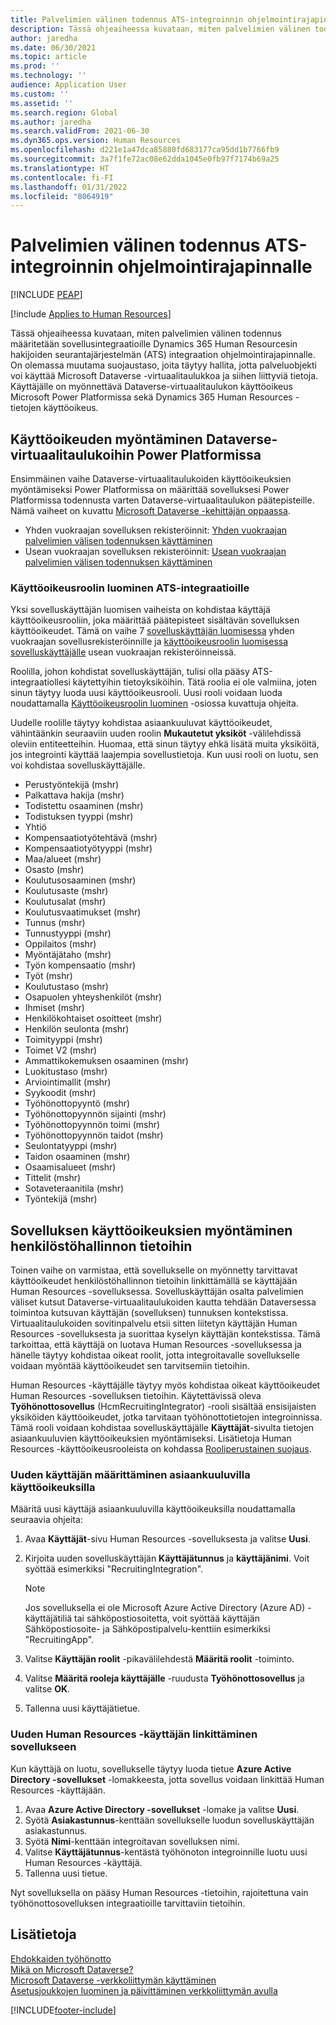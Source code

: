 ```yaml
---
title: Palvelimien välinen todennus ATS-integroinnin ohjelmointirajapinnalle
description: Tässä ohjeaiheessa kuvataan, miten palvelimien välinen todennus määritetään integraatioille Dynamics 365 Human Resourcesin hakijoiden seurantajärjestelmän (ATS) integraation ohjelmointirajapinnalle.
author: jaredha
ms.date: 06/30/2021
ms.topic: article
ms.prod: ''
ms.technology: ''
audience: Application User
ms.custom: ''
ms.assetid: ''
ms.search.region: Global
ms.author: jaredha
ms.search.validFrom: 2021-06-30
ms.dyn365.ops.version: Human Resources
ms.openlocfilehash: d221e1a47dca85880fd683177ca95dd1b7766fb9
ms.sourcegitcommit: 3a7f1fe72ac08e62dda1045e0fb97f7174b69a25
ms.translationtype: HT
ms.contentlocale: fi-FI
ms.lasthandoff: 01/31/2022
ms.locfileid: "8064919"
---
```

# <a name="server-to-server-authentication-for-the-ats-integration-api"></a>Palvelimien välinen todennus ATS-integroinnin ohjelmointirajapinnalle


[!INCLUDE [PEAP](../includes/peap-1.md)]

[!include [Applies to Human Resources](../includes/applies-to-hr.md)]

Tässä ohjeaiheessa kuvataan, miten palvelimien välinen todennus määritetään sovellusintegraatioille Dynamics 365 Human Resourcesin hakijoiden seurantajärjestelmän (ATS) integraation ohjelmointirajapinnalle. On olemassa muutama suojaustaso, joita täytyy hallita, jotta palveluobjekti voi käyttää Microsoft Dataverse -virtuaalitaulukkoa ja siihen liittyviä tietoja. Käyttäjälle on myönnettävä Dataverse-virtuaalitaulukon käyttöoikeus Microsoft Power Platformissa sekä Dynamics 365 Human Resources -tietojen käyttöoikeus.

## <a name="enable-access-to-dataverse-virtual-tables-in-power-platform"></a>Käyttöoikeuden myöntäminen Dataverse-virtuaalitaulukoihin Power Platformissa

Ensimmäinen vaihe Dataverse-virtuaalitaulukoiden käyttöoikeuksien myöntämiseksi Power Platformissa on määrittää sovelluksesi Power Platformissa todennusta varten Dataverse-virtuaalitaulukon päätepisteille. Nämä vaiheet on kuvattu [Microsoft Dataverse -kehittäjän oppaassa](/powerapps/developer/data-platform).

  - Yhden vuokraajan sovelluksen rekisteröinnit: [Yhden vuokraajan palvelimien välisen todennuksen käyttäminen](/powerapps/developer/data-platform/use-single-tenant-server-server-authentication)
  - Usean vuokraajan sovelluksen rekisteröinnit: [Usean vuokraajan palvelimien välisen todennuksen käyttäminen](/powerapps/developer/data-platform/use-multi-tenant-server-server-authentication)

### <a name="creating-a-security-role-for-ats-integrations"></a>Käyttöoikeusroolin luominen ATS-integraatioille

Yksi sovelluskäyttäjän luomisen vaiheista on kohdistaa käyttäjä käyttöoikeusrooliin, joka määrittää päätepisteet sisältävän sovelluksen käyttöoikeudet. Tämä on vaihe 7 [sovelluskäyttäjän luomisessa](/powerapps/developer/data-platform/use-single-tenant-server-server-authentication#application-user-creation) yhden vuokraajan sovellusrekisteröinnille ja [käyttöoikeusroolin luomisessa sovelluskäyttäjälle](/powerapps/developer/data-platform/use-multi-tenant-server-server-authentication#create-a-security-role-for-the-application-user) usean vuokraajan rekisteröinneissä. 

Roolilla, johon kohdistat sovelluskäyttäjän, tulisi olla pääsy ATS-integraatiollesi käytettyihin tietoyksiköihin. Tätä roolia ei ole valmiina, joten sinun täytyy luoda uusi käyttöoikeusrooli. Uusi rooli voidaan luoda noudattamalla [Käyttöoikeusroolin luominen](/power-platform/admin/create-edit-security-role#create-a-security-role) -osiossa kuvattuja ohjeita.

Uudelle roolille täytyy kohdistaa asiaankuuluvat käyttöoikeudet, vähintäänkin seuraaviin uuden roolin **Mukautetut yksiköt** -välilehdissä oleviin entiteetteihin. Huomaa, että sinun täytyy ehkä lisätä muita yksiköitä, jos integrointi käyttää laajempia sovellustietoja. Kun uusi rooli on luotu, sen voi kohdistaa sovelluskäyttäjälle.

  - Perustyöntekijä (mshr)
  - Palkattava hakija (mshr)
  - Todistettu osaaminen (mshr)
  - Todistuksen tyyppi (mshr)
  - Yhtiö
  - Kompensaatiotyötehtävä (mshr)
  - Kompensaatiotyötyyppi (mshr)
  - Maa/alueet (mshr)
  - Osasto (mshr)
  - Koulutusosaaminen (mshr)
  - Koulutusaste (mshr)
  - Koulutusalat (mshr)
  - Koulutusvaatimukset (mshr)
  - Tunnus (mshr)
  - Tunnustyyppi (mshr)
  - Oppilaitos (mshr)
  - Myöntäjätaho (mshr)
  - Työn kompensaatio (mshr)
  - Työt (mshr)
  - Koulutustaso (mshr)
  - Osapuolen yhteyshenkilöt (mshr)
  - Ihmiset (mshr)
  - Henkilökohtaiset osoitteet (mshr)
  - Henkilön seulonta (mshr)
  - Toimityyppi (mshr)
  - Toimet V2 (mshr)
  - Ammattikokemuksen osaaminen (mshr)
  - Luokitustaso (mshr)
  - Arviointimallit (mshr)
  - Syykoodit (mshr)
  - Työhönottopyyntö (mshr)
  - Työhönottopyynnön sijainti (mshr)
  - Työhönottopyynnön toimi (mshr)
  - Työhönottopyynnön taidot (mshr)
  - Seulontatyyppi (mshr)
  - Taidon osaaminen (mshr)
  - Osaamisalueet (mshr)
  - Tittelit (mshr)
  - Sotaveteraanitila (mshr)
  - Työntekijä (mshr)

## <a name="granting-application-permissions-to-human-resources-data"></a>Sovelluksen käyttöoikeuksien myöntäminen henkilöstöhallinnon tietoihin

Toinen vaihe on varmistaa, että sovellukselle on myönnetty tarvittavat käyttöoikeudet henkilöstöhallinnon tietoihin linkittämällä se käyttäjään Human Resources -sovelluksessa. Sovelluskäyttäjän osalta palvelimien väliset kutsut Dataverse-virtuaalitaulukoiden kautta tehdään Dataversessa toimintoa kutsuvan käyttäjän (sovelluksen) tunnuksen kontekstissa. Virtuaalitaulukoiden sovitinpalvelu etsii sitten liitetyn käyttäjän Human Resources -sovelluksesta ja suorittaa kyselyn käyttäjän kontekstissa. Tämä tarkoittaa, että käyttäjä on luotava Human Resources -sovelluksessa ja hänelle täytyy kohdistaa oikeat roolit, jotta integroitavalle sovellukselle voidaan myöntää käyttöoikeudet sen tarvitsemiin tietoihin.

Human Resources -käyttäjälle täytyy myös kohdistaa oikeat käyttöoikeudet Human Resources -sovelluksen tietoihin. Käytettävissä oleva **Työhönottosovellus** (HcmRecruitingIntegrator) -rooli sisältää ensisijaisten yksiköiden käyttöoikeudet, jotka tarvitaan työhönottotietojen integroinnissa. Tämä rooli voidaan kohdistaa sovelluskäyttäjälle **Käyttäjät**-sivulta tietojen asiaankuuluvien käyttöoikeuksien myöntämiseksi. Lisätietoja Human Resources -käyttöoikeusrooleista on kohdassa [Rooliperustainen suojaus](/fin-ops-core/dev-itpro/sysadmin/role-based-security).

### <a name="set-up-the-new-user-with-appropriate-permissions"></a>Uuden käyttäjän määrittäminen asiaankuuluvilla käyttöoikeuksilla

Määritä uusi käyttäjä asiaankuuluvilla käyttöoikeuksilla noudattamalla seuraavia ohjeita:

  1. Avaa **Käyttäjät**-sivu Human Resources -sovelluksesta ja valitse **Uusi**.
  2. Kirjoita uuden sovelluskäyttäjän **Käyttäjätunnus** ja **käyttäjänimi**. Voit syöttää esimerkiksi "RecruitingIntegration".

      > [!NOTE]
      > Jos sovelluksella ei ole Microsoft Azure Active Directory (Azure AD) -käyttäjätiliä tai sähköpostiosoitetta, voit syöttää käyttäjän Sähköpostiosoite- ja Sähköpostipalvelu-kenttiin esimerkiksi "RecruitingApp".

  3. Valitse **Käyttäjän roolit** -pikavälilehdestä **Määritä roolit** -toiminto.
  4. Valitse **Määritä rooleja käyttäjälle** -ruudusta **Työhönottosovellus** ja valitse **OK**.
  5. Tallenna uusi käyttäjätietue.

### <a name="link-the-new-human-resources-user-to-the-application"></a>Uuden Human Resources -käyttäjän linkittäminen sovellukseen

Kun käyttäjä on luotu, sovellukselle täytyy luoda tietue **Azure Active Directory -sovellukset** -lomakkeesta, jotta sovellus voidaan linkittää Human Resources -käyttäjään.

  1. Avaa **Azure Active Directory -sovellukset** -lomake ja valitse **Uusi**.
  2. Syötä **Asiakastunnus**-kenttään sovellukselle luodun sovelluskäyttäjän asiakastunnus.
  3. Syötä **Nimi**-kenttään integroitavan sovelluksen nimi.
  4. Valitse **Käyttäjätunnus**-kentästä työhönoton integroinnille luotu uusi Human Resources -käyttäjä.
  5. Tallenna uusi tietue.

Nyt sovelluksella on pääsy Human Resources -tietoihin, rajoitettuna vain työhönottosovelluksen integraatioille tarvittaviin tietoihin.

## <a name="see-also"></a>Lisätietoja

[Ehdokkaiden työhönotto](hr-personnel-recruit.md)<br>
[Mikä on Microsoft Dataverse?](/powerapps/maker/data-platform/data-platform-intro)<br>
[Microsoft Dataverse -verkkoliittymän käyttäminen](/powerapps/developer/data-platform/webapi/overview)<br>
[Asetusjoukkojen luominen ja päivittäminen verkkoliittymän avulla](/powerapps/developer/data-platform/webapi/create-update-optionsets)<br>

[!INCLUDE[footer-include](../includes/footer-banner.md)]

